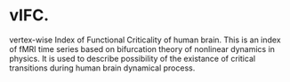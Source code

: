 # vIFC.
vertex-wise Index of Functional Criticality of human brain.
This is an index of fMRI time series based on bifurcation theory of nonlinear dynamics in physics. It is used to describe possibility of the existance of critical transitions during human brain dynamical process.  

